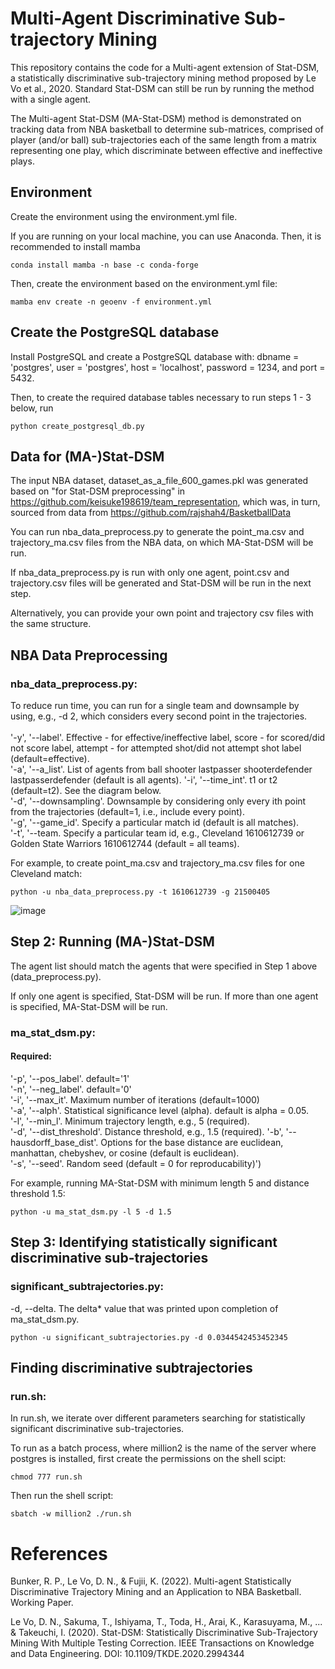 # Multi-Agent Discriminative Sub-trajectory Mining
This repository contains the code for a Multi-agent extension of Stat-DSM, a statistically discriminative sub-trajectory mining method proposed by Le Vo et al., 2020. Standard Stat-DSM can still be run by running the method with a single agent.

The Multi-agent Stat-DSM (MA-Stat-DSM) method is demonstrated on tracking data from NBA basketball to determine sub-matrices, comprised of player (and/or ball) sub-trajectories each of the same length from a matrix representing one play, which discriminate between effective and ineffective plays.

## Environment
Create the environment using the environment.yml file.

If you are running on your local machine, you can use Anaconda. Then, it is recommended to install mamba
```
conda install mamba -n base -c conda-forge
```
Then, create the environment based on the environment.yml file:
```
mamba env create -n geoenv -f environment.yml
```

## Create the PostgreSQL database
Install PostgreSQL and create a PostgreSQL database with: dbname = 'postgres', user = 'postgres', host = 'localhost', password = 1234, and port = 5432. 

Then, to create the required database tables necessary to run steps 1 - 3 below, run
```
python create_postgresql_db.py
```
## Data for (MA-)Stat-DSM
The input NBA dataset, dataset_as_a_file_600_games.pkl was generated based on "for Stat-DSM preprocessing" in https://github.com/keisuke198619/team_representation, which was, in turn, sourced from data from https://github.com/rajshah4/BasketballData

You can run nba_data_preprocess.py to generate the point_ma.csv and trajectory_ma.csv files from the NBA data, on which MA-Stat-DSM will be run. 

If nba_data_preprocess.py is run with only one agent, point.csv and trajectory.csv files will be generated and Stat-DSM will be run in the next step.

Alternatively, you can provide your own point and trajectory csv files with the same structure.

## NBA Data Preprocessing

### nba_data_preprocess.py:    
To reduce run time, you can run for a single team and downsample by using, e.g., -d 2, which considers every second point in the trajectories.\
\
'-y', '--label'. Effective - for effective/ineffective label, score - for scored/did not score label, attempt - for attempted shot/did not attempt shot label (default=effective).\
'-a', '--a_list'. List of agents from ball shooter lastpasser shooterdefender lastpasserdefender (default is all agents).
'-i', '--time_int'. t1 or t2 (default=t2). See the diagram below.\
'-d', '--downsampling'. Downsample by considering only every ith point from the trajectories (default=1, i.e., include every point).\
'-g', '--game_id'. Specify a particular match id (default is all matches).\
'-t', '--team. Specify a particular team id, e.g., Cleveland 1610612739 or Golden State Warriors 1610612744 (default = all teams).
  
For example, to create point_ma.csv and trajectory_ma.csv files for one Cleveland match:
```
python -u nba_data_preprocess.py -t 1610612739 -g 21500405
```
![image](https://user-images.githubusercontent.com/29388472/173998123-ad0bade2-e42d-4261-89dd-40a4bc7834d3.png)

## Step 2: Running (MA-)Stat-DSM
The agent list should match the agents that were specified in Step 1 above (data_preprocess.py).

If only one agent is specified, Stat-DSM will be run. If more than one agent is specified, MA-Stat-DSM will be run.

### ma_stat_dsm.py:  
#### Required:
'-p', '--pos_label'. default='1'\
'-n', '--neg_label'. default='0'\
'-i', '--max_it'. Maximum number of iterations (default=1000)\
'-a', '--alph'. Statistical significance level (alpha). default is alpha = 0.05.\
'-l', '--min_l'. Minimum trajectory length, e.g., 5 (required).\
'-d', '--dist_threshold'. Distance threshold, e.g., 1.5 (required).
'-b', '--hausdorff_base_dist'. Options for the base distance are euclidean, manhattan, chebyshev, or cosine (default is euclidean).\
'-s', '--seed'. Random seed (default = 0 for reproducability)')

For example, running MA-Stat-DSM with minimum length 5 and distance threshold 1.5:
```
python -u ma_stat_dsm.py -l 5 -d 1.5
```
## Step 3: Identifying statistically significant discriminative sub-trajectories
### significant_subtrajectories.py:
-d, --delta. The delta* value that was printed upon completion of ma_stat_dsm.py.
```
python -u significant_subtrajectories.py -d 0.0344542453452345
```

## Finding discriminative subtrajectories
### run.sh:  
In run.sh, we iterate over different parameters searching for statistically significant discriminative sub-trajectories.

To run as a batch process, where million2 is the name of the server where postgres is installed, first create the permissions on the shell scipt:
```
chmod 777 run.sh
```
Then run the shell script:
```
sbatch -w million2 ./run.sh
```
# References

Bunker, R. P., Le Vo, D. N., & Fujii, K. (2022). Multi-agent Statistically Discriminative Trajectory Mining and an Application to NBA Basketball. Working Paper.

Le Vo, D. N., Sakuma, T., Ishiyama, T., Toda, H., Arai, K., Karasuyama, M., ... & Takeuchi, I. (2020). Stat-DSM: Statistically Discriminative Sub-Trajectory Mining With Multiple Testing Correction. IEEE Transactions on Knowledge and Data Engineering. DOI: 10.1109/TKDE.2020.2994344
